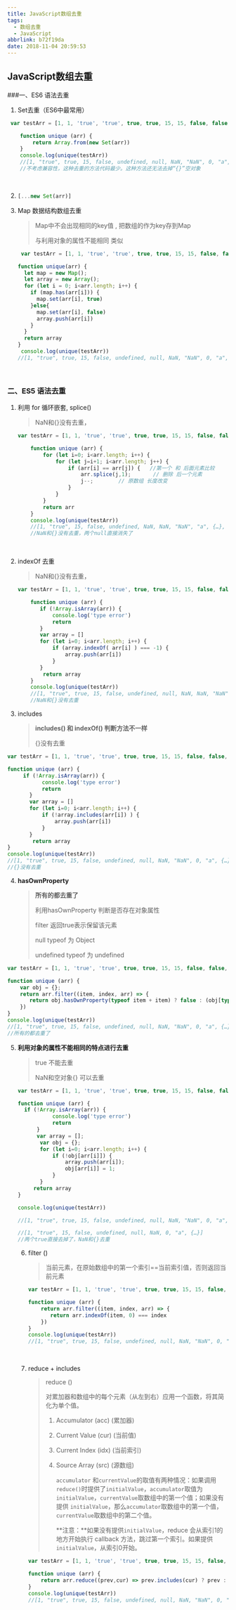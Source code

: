 ```yaml
---
title: JavaScript数组去重
tags:
  - 数组去重
  - JavaScript
abbrlink: b72f19da
date: 2018-11-04 20:59:53
---
```

## JavaScript数组去重

###一、ES6 语法去重

1.  Set去重（ES6中最常用）

   ```javascript
    var testArr = [1, 1, 'true', 'true', true, true, 15, 15, false, false, undefined, undefined, null, null, NaN, NaN, 'NaN', 0, 0, 'a', 'a', {}, {}]

       function unique (arr) {
           return Array.from(new Set(arr))
       }
       console.log(unique(testArr))
       //[1, "true", true, 15, false, undefined, null, NaN, "NaN", 0, "a", {}, {}]
       //不考虑兼容性，这种去重的方法代码最少。这种方法还无法去掉“{}”空对象
   ```

   ​

2. ```javascript
   [...new Set(arr)]
   ```

3. Map 数据结构数组去重

   > Map中不会出现相同的key值 , 把数组的作为key存到Map
   >
   > 与利用对象的属性不能相同 类似

   ```javascript
    var testArr = [1, 1, 'true', 'true', true, true, 15, 15, false, false, undefined, undefined, null, null, NaN, NaN, 'NaN', 0, 0, 'a', 'a', {}, {}]

   function unique(arr) {
     let map = new Map();
     let array = new Array();
     for (let i = 0; i<arr.length; i++) {
       if (map.has(arr[i])) {
         map.set(arr[i], true)
       }else{
         map.set(arr[i], false)
         array.push(arr[i])
       }
     }
     return array
   }
    console.log(unique(testArr))
   //[1, "true", true, 15, false, undefined, null, NaN, "NaN", 0, "a", {…}, {…}]
   ```

   ​

### 二、ES5 语法去重

1. 利用 for 循环嵌套, splice()

   > NaN和{}没有去重，

   ```javascript
   var testArr = [1, 1, 'true', 'true', true, true, 15, 15, false, false, undefined, undefined, null, null, NaN, NaN, 'NaN', 0, 0, 'a', 'a', {}, {}]

       function unique (arr) {
           for (let i=0; i<arr.length; i++) {
               for (let j=i+1; i<arr.length; j++) {
                   if (arr[i] == arr[j]) {   //第一个 和 后面元素比较
                       arr.splice(j,1);       // 删除 后一个元素
                       j--;        // 原数组 长度改变
                   }
               }
           }
           return arr
       }
       console.log(unique(testArr))
       //[1, "true", 15, false, undefined, NaN, NaN, "NaN", "a", {…}, {…}]  直接修改原数组
       //NaN和{}没有去重，两个null直接消失了
   ```

   ​

2. indexOf 去重

   >NaN和{}没有去重，

   ```javascript
   var testArr = [1, 1, 'true', 'true', true, true, 15, 15, false, false, undefined, undefined, null, null, NaN, NaN, 'NaN', 0, 0, 'a', 'a', {}, {}]

       function unique (arr) {
          if (!Array.isArray(arr)) {
              console.log('type error')
              return
          }
          var array = []
          for (let i=0; i<arr.length; i++) {
              if (array.indexOf( arr[i] ) === -1) {
                  array.push(arr[i])
              }
          }
           return array
       }
       console.log(unique(testArr))
       //[1, "true", true, 15, false, undefined, null, NaN, NaN, "NaN", 0, "a", {…}, {…}]
       //NaN和{}没有去重
   ```

3. includes

   > **includes() 和 indexOf()  判断方法不一样**
   >
   > {}没有去重

```javascript
var testArr = [1, 1, 'true', 'true', true, true, 15, 15, false, false, undefined, undefined, null, null, NaN, NaN, 'NaN', 0, 0, 'a', 'a', {}, {}]

function unique (arr) {
	 if (!Array.isArray(arr)) {
           console.log('type error')
           return
       }
       var array = []
       for (let i=0; i<arr.length; i++) {
           if (!array.includes(arr[i]) ) {
               array.push(arr[i])
           }
       }
        return array
}
console.log(unique(testArr))
//[1, "true", true, 15, false, undefined, null, NaN, "NaN", 0, "a", {…}, {…}]
//{}没有去重
```
4. **hasOwnProperty**

   > **所有的都去重了**
   >
   > 利用hasOwnProperty 判断是否存在对象属性
   >
   > filter 返回true表示保留该元素
   >
   > null typeof 为 Object
   >
   > undefined typeof 为 undefined

```javascript
var testArr = [1, 1, 'true', 'true', true, true, 15, 15, false, false, undefined, undefined, null, null, NaN, NaN, 'NaN', 0, 0, 'a', 'a', {}, {}]

function unique (arr) {
    var obj = {};
    return arr.filter((item, index, arr) => {
       return obj.hasOwnProperty(typeof item + item) ? false : (obj[typeof item + item] = 1)
    })
}
console.log(unique(testArr))
//[1, "true", true, 15, false, undefined, null, NaN, "NaN", 0, "a", {…}]
//所有的都去重了
```


5. **利用对象的属性不能相同的特点进行去重**

   > true  不能去重
   >
   > NaN和空对象{} 可以去重

   ```javascript
   var testArr = [1, 1, 'true', 'true', true, true, 15, 15, false, false, undefined, undefined, null, null, NaN, NaN, 'NaN', 0, 0, 'a', 'a', {}, {}]

   function unique (arr) {
   	 if (!Array.isArray(arr)) {
              console.log('type error')
              return
         }
         var array = [];
     	  var obj = {};
     	  for (let i=0; i<arr.length; i++) {
              if (!obj[arr[i]]) {
                  array.push(arr[i]);
                  obj[arr[i]] = 1;
              }
          }
     	return array
   }

   console.log(unique(testArr))

   //[1, "true", true, 15, false, undefined, null, NaN, "NaN", 0, "a", {…}]

   //[1, "true", 15, false, undefined, null, NaN, 0, "a", {…}]
   //两个true直接去掉了，NaN和{}去重

   ```

   6. filter ()

      > 当前元素，在原始数组中的第一个索引==当前索引值，否则返回当前元素

      ```javascript
      var testArr = [1, 1, 'true', 'true', true, true, 15, 15, false, false, undefined, undefined, null, null, NaN, NaN, 'NaN', 0, 0, 'a', 'a', {}, {}]

      function unique (arr) {
          return arr.filter((item, index, arr) => {
             return arr.indexOf(item, 0) === index
          })
      }
      console.log(unique(testArr))
      //[1, "true", true, 15, false, undefined, null, NaN, "NaN", 0, "a", {…}]
      ```

      ​

   7. reduce + includes

      > reduce ()
      >
      > 对累加器和数组中的每个元素（从左到右）应用一个函数，将其简化为单个值。
      >
      > 1. Accumulator (acc) (累加器)
      >
      > 2. Current Value (cur) (当前值)
      >
      > 3. Current Index (idx) (当前索引)
      >
      > 4. Source Array (src) (源数组)
      >
      >    `accumulator` 和`currentValue`的取值有两种情况：如果调用`reduce()`时提供了`initialValue`，`accumulator`取值为`initialValue`，`currentValue`取数组中的第一个值；如果没有提供 `initialValue`，那么`accumulator`取数组中的第一个值，`currentValue`取数组中的第二个值。
      >
      >    **注意：**如果没有提供`initialValue`，reduce 会从索引1的地方开始执行 callback 方法，跳过第一个索引。如果提供`initialValue`，从索引0开始。

      ```javascript
      var testArr = [1, 1, 'true', 'true', true, true, 15, 15, false, false, undefined, undefined, null, null, NaN, NaN, 'NaN', 0, 0, 'a', 'a', {}, {}]

      function unique (arr) {
          return arr.reduce((prev,cur) => prev.includes(cur) ? prev : [...prev,cur],[])
      }
      console.log(unique(testArr))
      //[1, "true", true, 15, false, undefined, null, NaN, "NaN", 0, "a", {…}, {…}]
      ```
